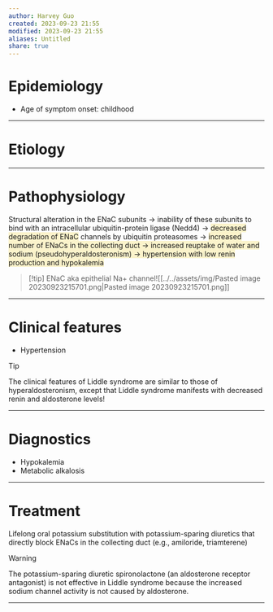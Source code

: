 ```yaml
---
author: Harvey Guo
created: 2023-09-23 21:55
modified: 2023-09-23 21:55
aliases: Untitled
share: true
---
```

# Epidemiology
- Age of symptom onset: childhood

---
# Etiology


---
# Pathophysiology
Structural alteration in the ENaC subunits → inability of these subunits to bind with an intracellular ubiquitin-protein ligase (Nedd4) → <span style="background:rgba(240, 200, 0, 0.2)">decreased degradation of ENaC</span> channels by ubiquitin proteasomes → <span style="background:rgba(240, 200, 0, 0.2)">increased number of ENaCs in the collecting duct → increased reuptake of water and sodium (pseudohyperaldosteronism) → hypertension with low renin production and hypokalemia</span>
>[!tip] ENaC
> aka epithelial Na+ channel![[../../assets/img/Pasted image 20230923215701.png|Pasted image 20230923215701.png]]

---
# Clinical features
- Hypertension
>[!tip] 
>The clinical features of Liddle syndrome are similar to those of hyperaldosteronism, except that Liddle syndrome manifests with decreased renin and aldosterone levels!


---
# Diagnostics
- Hypokalemia
- Metabolic alkalosis

---
# Treatment
Lifelong oral potassium substitution with potassium-sparing diuretics that directly block ENaCs in the collecting duct (e.g., amiloride, triamterene)
>[!warning] 
>The potassium-sparing diuretic spironolactone (an aldosterone receptor antagonist) is not effective in Liddle syndrome because the increased sodium channel activity is not caused by aldosterone.


---
